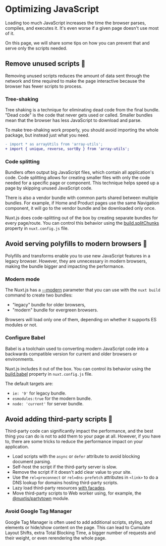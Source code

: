 # Optimizing JavaScript

Loading too much JavaScript increases the time the browser parses, compiles, and executes it. It's even worse if a given page doesn't use most of it.

On this page, we will share some tips on how you can prevent that and serve only the scripts needed.

## Remove unused scripts :orange_book:

Removing unused scripts reduces the amount of data sent through the network and time required to make the page interactive because the browser has fewer scripts to process.

### Tree-shaking

Tree shaking is a technique for eliminating dead code from the final bundle. "Dead code" is the code that never gets used or called. Smaller bundles mean that the browser has less JavaScript to download and parse.

To make tree-shaking work properly, you should avoid importing the whole package, but instead just what you need.

```diff
- import * as arrayUtils from 'array-utils';
+ import { unique, reverse, sortBy } from 'array-utils';
```

### Code splitting

Bundlers often output big JavaScript files, which contain all application's code. Code splitting allows for creating smaller files with only the code needed for a specific page or component. This technique helps speed up a page by skipping unused JavaScript code.

There is also a vendor bundle with common parts shared between multiple bundles. For example, if Home and Product pages use the same Navigation component, it will go to the vendor bundle and be downloaded only once.

Nuxt.js does code-splitting out of the box by creating separate bundles for every page/route. You can control this behavior using the [build.splitChunks](https://nuxtjs.org/docs/configuration-glossary/configuration-build/#splitchunks) property in `nuxt.config.js` file.

## Avoid serving polyfills to modern browsers :ledger:

Polyfills and transforms enable you to use new JavaScript features in a legacy browser. However, they are unnecessary in modern browsers, making the bundle bigger and impacting the performance.

### Modern mode

The Nuxt.js has a [--modern](https://nuxtjs.org/docs/configuration-glossary/configuration-modern/) parameter that you can use with the `nuxt build` command to create two bundles:

* "legacy" bundle for older browsers,
* "modern" bundle for evergreen browsers.

Browsers will load only one of them, depending on whether it supports ES modules or not.

### Configure Babel

Babel is a toolchain used to converting modern JavaScript code into a backwards compatible version for current and older browsers or environments.

Nuxt.js includes it out of the box. You can control its behavior using the [build.babel](https://nuxtjs.org/docs/configuration-glossary/configuration-build/#babel) property in `nuxt.config.js` file.

The default targets are:

* `ie: '9'` for legacy bundle.
* `esmodules:true` for the modern bundle.
* `node: 'current'` for server bundle.

## Avoid adding third-party scripts :ledger:

Third-party code can significantly impact the performance, and the best thing you can do is not to add them to your page at all. However, if you have to, there are some tricks to reduce the performance impact on your application.

* Load scripts with the `async` or `defer` attribute to avoid blocking document parsing.
* Self-host the script if the third-party server is slow.
* Remove the script if it doesn't add clear value to your site.
* Use the `rel=preconnect` or `rel=dns-prefetch` attributes in `<link>` to do a DNS lookup for domains hosting third-party scripts.
* Lazy load third-party resources [with facades](https://web.dev/third-party-facades/?utm_source=lighthouse&utm_medium=devtools).
* Move third-party scripts to Web worker using, for example, the [@nuxtjs/partytown](https://github.com/nuxt-community/partytown-module) module.

### Avoid Google Tag Manager

Google Tag Manager is often used to add additional scripts, styling, and elements or hide/show content on the page. This can lead to Cumulate Layout Shifts, extra Total Blocking Time, a bigger number of requests and their weight, or even rerendering the whole page.
